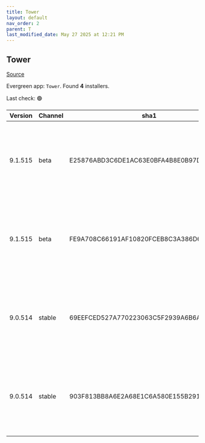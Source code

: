 ```yaml
---
title: Tower
layout: default
nav_order: 2
parent: T
last_modified_date: May 27 2025 at 12:21 PM
---
```


## Tower

[Source](https://www.git-tower.com/windows/)

Evergreen app: `Tower`. Found **4** installers.

Last check: 🟢

| Version | Channel | sha1                                     | Type | URI                                                                                                                                                  |
| ------- | ------- | ---------------------------------------- | ---- | ---------------------------------------------------------------------------------------------------------------------------------------------------- |
| 9.1.515 | beta    | E25876ABD3C6DE1AC63E0BFA4B8E0B97D6C7E6B3 | exe  | [https://www.git-tower.com/apps/tower3-win/515-b14ac226/Tower-9.1.515.exe](https://www.git-tower.com/apps/tower3-win/515-b14ac226/Tower-9.1.515.exe) |
| 9.1.515 | beta    | FE9A708C66191AF10820FCEB8C3A386D65230329 | msi  | [https://www.git-tower.com/apps/tower3-win/515-b14ac226/Tower-9.1.515.msi](https://www.git-tower.com/apps/tower3-win/515-b14ac226/Tower-9.1.515.msi) |
| 9.0.514 | stable  | 69EEFCED527A770223063C5F2939A6B6ACE2E4A5 | exe  | [https://www.git-tower.com/apps/tower3-win/514-d979a82b/Tower-9.0.514.exe](https://www.git-tower.com/apps/tower3-win/514-d979a82b/Tower-9.0.514.exe) |
| 9.0.514 | stable  | 903F813BB8A6E2A68E1C6A580E155B291F84A141 | msi  | [https://www.git-tower.com/apps/tower3-win/514-d979a82b/Tower-9.0.514.msi](https://www.git-tower.com/apps/tower3-win/514-d979a82b/Tower-9.0.514.msi) |

